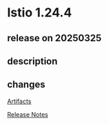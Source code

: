 # Istio 1.24.4

## release on 20250325

## description

## changes

<a href="http://gcsweb.istio.io/gcs/istio-release/releases/1.24.4/" rel="nofollow">Artifacts</a>

<a href="https://istio.io/news/releases/1.24.x/announcing-1.24.4/" rel="nofollow">Release Notes</a>

